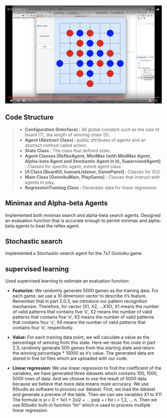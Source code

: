 
[![Watch the video](https://github.com/ForestCold/Images/blob/master/Screen%20Shot%202018-05-02%20at%203.28.01%20PM.png)](https://www.youtube.com/watch?v=pqylo6jfMh4)

## Code Structure
>
> + **Configuration (Interface) :** All global constant such as the size of board (7), the length of winning chain (5).
> + **Agent (Abstract Class) :** public attributes of agents and an abstract method called action.
> + **State Class :** The class that defined state.
> + **Agent Classes [ReflexAgent, MiniMax (with MiniMax Agent, Alpha-beta Agent and Stochastic Agent in it), SupervisedAgent] :** Classes for specific agent, extent agent class.
> + **UI Class [BoardUI, humanListener, GamePanel] :** Classes for GUI.
> + **Main Class [GomokuMain, PlayGame] :** Classes that instruct with agents to play.
> + **RegressionTraining Class :** Generates data for linear regression.

## Minimax and Alpha-beta Agents
Implemented both minimax search and alpha-beta search agents. Designed an evaluation function that is accurate enough to permit minimax and alpha-beta agents to beat the reflex agent. 

## Stochastic search
Implemented a Stochastic-search agent for the 7x7 Gomoku game. 

## supervised learning
Used supervised learning to estimate an evaluation function: 

 + **Featurize:** 
 We randomly generate 5000 games as the training data. For each game, we use a 10 dimension vector to describe it’s feature. Remember that in part 2.0.3, we introduce our pattern recognition mechanism. Therefore, for vector (X1, X2, ...X10), X1 means the number of valid patterns that contains five ‘x’, X2 means the number of valid patterns that contains five ‘o’, X3 means the number of valid patterns that contains four ‘x’, X4 means the number of valid patterns that contains four ‘o’, respectively.

 + **Value:** 
For each training data point, we will calculate a value as the percentage of winning from this state. Here we reuse the code in part 2.3, randomly generate 500 games from this starting state and return the winning percentage * 10000 as it’s value. The generated data are stored in five txt files which are uploaded with our code. 

 + **Linear regression:** 
We use linear regression to find the coefficient of the variables, we have generated three datasets which contains 100, 1000, 5000 rows of data. And we choose to use the result of 5000 data because we believe that more data means more accuracy. 
We use RStudio as software to process our dataset. First, we load the dataset and generate a preview of the table. Then we can see variables X1 to X11
The formula is yi = 0 + 1xi1 + 2xi2 + ... pxip + i for i = 1,2, ... n.
Then we use RStudio built-in function “lm” which is used to process multiple linear regression. 

